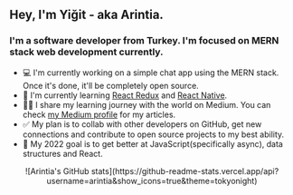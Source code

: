 ## Hey, I'm Yiğit - aka Arintia. 

### I'm a software developer from Turkey. I'm focused on MERN stack web development currently.

- 💻 I'm currently working on a simple chat app using the MERN stack. Once it's done, it'll be completely open source.
- 🌱 I'm currently learning [React Redux](https://react-redux.js.org/) and [React Native](https://reactnative.dev/).
- 👨‍💻 I share my learning journey with the world on Medium. You can check [my Medium profile](https://medium.com/@yigitatak) for my articles.  
- ✅ My plan is to collab with other developers on GitHub, get new connections and contribute to open source projects to my best ability.
- 🎯 My 2022 goal is to get better at JavaScript(specifically async), data structures and React.

<p align="center">
  ![Arintia's GitHub stats](https://github-readme-stats.vercel.app/api?username=arintia&show_icons=true&theme=tokyonight)
</p>
